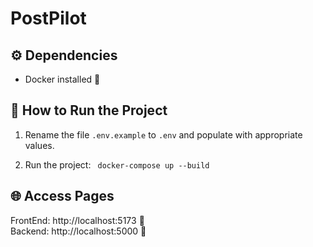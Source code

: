 # PostPilot


## ⚙️ Dependencies

- Docker installed 🐳

## 🚀 How to Run the Project

1. Rename the file `.env.example` to `.env` and populate with appropriate values.

2. Run the project: ` docker-compose up --build`
   
## 🌐 Access Pages
FrontEnd: http://localhost:5173 🌟\
Backend: http://localhost:5000 🔧
